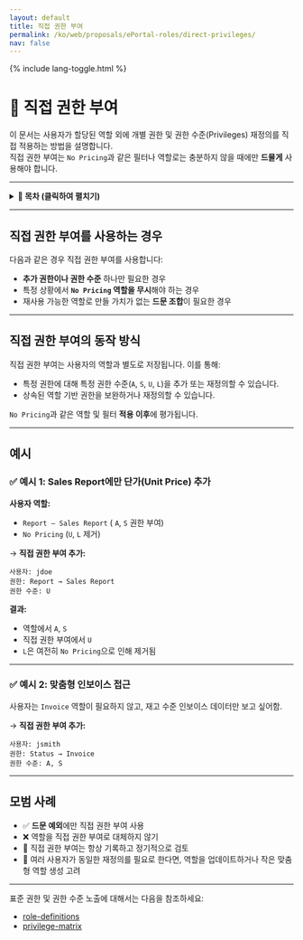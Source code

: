 ```yaml
---
layout: default
title: 직접 권한 부여
permalink: /ko/web/proposals/ePortal-roles/direct-privileges/
nav: false
---
```


<link rel="stylesheet" href="{{ '/assets/css/custom.css' | relative_url }}">
{% include lang-toggle.html %}

# 🧩 직접 권한 부여

이 문서는 사용자가 할당된 역할 외에 개별 권한 및 권한 수준(Privileges) 재정의를 직접 적용하는 방법을 설명합니다.  
직접 권한 부여는 `No Pricing`과 같은 필터나 역할로는 충분하지 않을 때에만 **드물게** 사용해야 합니다.

---

<details markdown="1">
  <summary><strong>📑 목차 (클릭하여 펼치기)</strong></summary>

- [`직접 권한 부여를 사용하는 경우`](#직접-권한-부여를-사용하는-경우)
- [`직접 권한 부여의 동작 방식`](#직접-권한-부여의-동작-방식)
- [`예시`](#예시)
- [`모범 사례`](#모범-사례)

</details>

---

## 직접 권한 부여를 사용하는 경우

다음과 같은 경우 직접 권한 부여를 사용합니다:

- **추가 권한이나 권한 수준** 하나만 필요한 경우
- 특정 상황에서 **`No Pricing` 역할을 무시**해야 하는 경우
- 재사용 가능한 역할로 만들 가치가 없는 **드문 조합**이 필요한 경우

---

## 직접 권한 부여의 동작 방식

직접 권한 부여는 사용자의 역할과 별도로 저장됩니다. 이를 통해:

- 특정 권한에 대해 특정 권한 수준(`A`, `S`, `U`, `L`)을 추가 또는 재정의할 수 있습니다.
- 상속된 역할 기반 권한을 보완하거나 재정의할 수 있습니다.

`No Pricing`과 같은 역할 및 필터 **적용 이후**에 평가됩니다.

---

## 예시

### ✅ 예시 1: Sales Report에만 단가(Unit Price) 추가

**사용자 역할:**

- `Report – Sales Report` ( `A`, `S` 권한 부여)
- `No Pricing` (`U`, `L` 제거)

→ **직접 권한 부여 추가:**
```text
사용자: jdoe
권한: Report → Sales Report
권한 수준: U
```

**결과:**

- 역할에서 `A`, `S`  
- 직접 권한 부여에서 `U`  
- `L`은 여전히 `No Pricing`으로 인해 제거됨  

---

### ✅ 예시 2: 맞춤형 인보이스 접근

사용자는 `Invoice` 역할이 필요하지 않고, 재고 수준 인보이스 데이터만 보고 싶어함.

→ **직접 권한 부여 추가:**
```text
사용자: jsmith
권한: Status → Invoice
권한 수준: A, S
```

---

## 모범 사례

- ✅ **드문 예외**에만 직접 권한 부여 사용
- ❌ 역할을 직접 권한 부여로 대체하지 않기
- 🔐 직접 권한 부여는 항상 기록하고 정기적으로 검토
- 🔄 여러 사용자가 동일한 재정의를 필요로 한다면, 역할을 업데이트하거나 작은 맞춤형 역할 생성 고려

---

표준 권한 및 권한 수준 노출에 대해서는 다음을 참조하세요:

- [role-definitions](./role-definitions.md)
- [privilege-matrix](./privilege-matrix.md)

